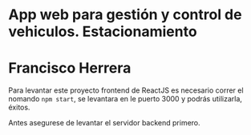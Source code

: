 # App web para gestión y control de vehiculos. Estacionamiento
# Francisco Herrera

Para levantar este proyecto frontend de ReactJS es necesario correr el nomando `npm start`,
se levantara en le puerto 3000 y podrás utilizarla, éxitos.

Antes asegurese de levantar el servidor backend primero.



